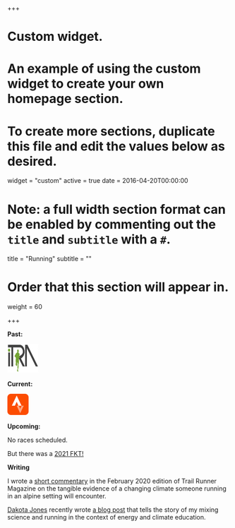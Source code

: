 +++
# Custom widget.
# An example of using the custom widget to create your own homepage section.
# To create more sections, duplicate this file and edit the values below as desired.
widget = "custom"
active = true
date = 2016-04-20T00:00:00

# Note: a full width section format can be enabled by commenting out the `title` and `subtitle` with a `#`.
title = "Running"
subtitle = ""


# Order that this section will appear in.
weight = 60

+++

**Past:**

<a href="https://itra.run/community/sam.herreid/1714633/111043/" class="itra-badge- itra-badge-follow" target="_blank"><img src="home/itralogo.jpg" 
height="65" 
width="70"
alt="itra" /></a>

**Current:**

<a href="https://www.strava.com/athletes/24750605" class="strava-badge- strava-badge-follow" target="_blank"><img src="home/48.png" 
height="48" 
width="48"
alt="strava" /></a>


**Upcoming:**

No races scheduled.

But there was a [2021 FKT!](https://fastestknowntime.com/fkt/sam-herreid-delaware-raritan-canal-trail-nj-2021-04-05) 

**Writing**

I wrote a [short commentary](https://trailrunnermag.com/destinations/international/a-glaciologist-in-chamonix.html) in the February 2020 edition of Trail Runner Magazine on the tangible evidence of a changing climate someone running in an alpine setting will encounter.

[Dakota Jones](https://www.clifbar.com/athletes/dakota-jones) recently wrote [a blog post](https://thatdakotajones.medium.com/a-glacier-scientist-goes-running-e9adc3ede38c) that tells the story of my mixing science and running in the context of energy and climate education.  


